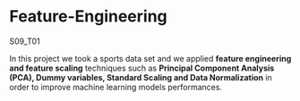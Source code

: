# Feature-Engineering
S09_T01

In this project we took a sports data set and we applied **feature engineering and feature scaling** techniques such as 
**Principal Component Analysis (PCA), Dummy variables, Standard Scaling and Data Normalization** in order to improve machine learning models performances.
